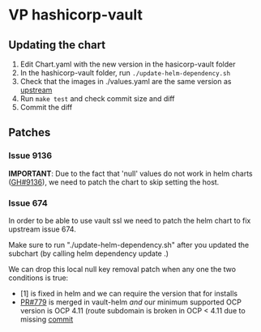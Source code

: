 # VP hashicorp-vault

## Updating the chart

1. Edit Chart.yaml with the new version in the hasicorp-vault folder
2. In the hashicorp-vault folder, run `./update-helm-dependency.sh`
3. Check that the images in ./values.yaml are the same version as [upstream](https://github.com/hashicorp/vault-helm/blob/main/values.openshift.yaml)
4. Run `make test` and check commit size and diff
5. Commit the diff

## Patches

### Issue 9136

**IMPORTANT**: Due to the fact that 'null' values do not work in helm charts
([GH#9136](https://github.com/helm/helm/issues/9136)), we need to patch the
chart to skip setting the host.

### Issue 674

In order to be able to use vault ssl we need to patch the helm chart to fix
upstream issue 674.

Make sure to run "./update-helm-dependency.sh" after you updated the subchart
(by calling helm dependency update .)

We can drop this local null key removal patch when any one the two conditions is true:

- [1] is fixed in helm and we can require the version that for installs
- [PR#779](https://github.com/hashicorp/vault-helm/pull/779) is merged in vault-helm *and* our minimum supported OCP version
  is OCP 4.11 (route subdomain is broken in OCP < 4.11 due to missing [commit](https://github.com/openshift/router/commit/6f730c7cae966f0ed8def50c81d1bf10fe9eb77b)

